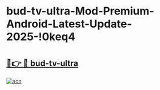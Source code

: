 # bud-tv-ultra-Mod-Premium-Android-Latest-Update-2025-!0keq4

# <h2><a href="https://y3aqsj.esa.edu.pl?title=bud-tv-ultra&ref=0keq4">🔗👉 🔴 bud-tv-ultra</a></h2>

[![acn](https://github.com/user-attachments/assets/0f9c940e-d8b0-45ae-aac7-cd30a18b3e1c)](https://y3aqsj.esa.edu.pl?title=bud-tv-ultra&ref=0keq4)


